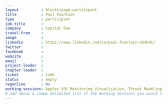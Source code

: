 ```yaml
---
layout          : blocks/page-participant
title           : Paul Fountain
type            : participant
job-title       :
company         : Capital One
travel-from     :
image           : 
linkedin        : https://www.linkedin.com/in/paul-fountain-a54b41/
twitter         :
facebook        :
website         :
email           :
project-leader  :
chapter-leader  :
ticket          : 1x8h
status          : empty
regonline       : No
working-sessions: AppSec SOC Monitoring Visualisation, Threat Modeling Cloud Migrations
# add above a comma delimited list of the Working Sessions you would like to attend (use the session's title)
---
```


<!-- put more details about participant here -->
